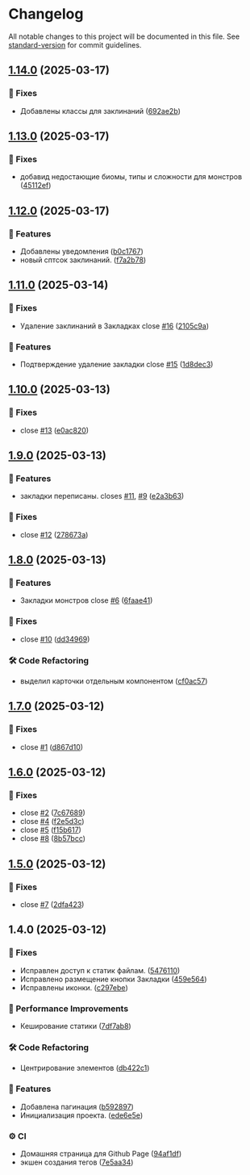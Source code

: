 # Changelog

All notable changes to this project will be documented in this file. See [standard-version](https://github.com/conventional-changelog/standard-version) for commit guidelines.

## [1.14.0](https://github.com/fso13/dnd5e/compare/v1.13.0...v1.14.0) (2025-03-17)


### 🐛 Fixes

* Добавлены классы для заклинаний ([692ae2b](https://github.com/fso13/dnd5e/commit/692ae2b5f39f79e998103bd3f677ace156fe0ae4))

## [1.13.0](https://github.com/fso13/dnd5e/compare/v1.12.0...v1.13.0) (2025-03-17)


### 🐛 Fixes

* добавид недостающие биомы, типы и сложности для монстров ([45112ef](https://github.com/fso13/dnd5e/commit/45112effb42688da81d6983f19e5f64f49a43f1a))

## [1.12.0](https://github.com/fso13/dnd5e/compare/v1.11.0...v1.12.0) (2025-03-17)


### 🚀 Features

* Добавлены уведомления ([b0c1767](https://github.com/fso13/dnd5e/commit/b0c1767e109239585e67ca1a3f560b0e21ecb2fa))
* новый сптсок заклинаний. ([f7a2b78](https://github.com/fso13/dnd5e/commit/f7a2b786a00ab267b48eab89d056a5e9f3385e9f))

## [1.11.0](https://github.com/fso13/dnd5e/compare/v1.10.0...v1.11.0) (2025-03-14)


### 🐛 Fixes

* Удаление заклинаний в Закладках close [#16](https://github.com/fso13/dnd5e/issues/16) ([2105c9a](https://github.com/fso13/dnd5e/commit/2105c9aa85589788fd9568a6a0ec125768375877))


### 🚀 Features

*  Подтверждение удаление закладки close [#15](https://github.com/fso13/dnd5e/issues/15) ([1d8dec3](https://github.com/fso13/dnd5e/commit/1d8dec3d103137ad39e4dd61c86e1049fbdcc12f))

## [1.10.0](https://github.com/fso13/dnd5e/compare/v1.9.0...v1.10.0) (2025-03-13)


### 🐛 Fixes

* close [#13](https://github.com/fso13/dnd5e/issues/13) ([e0ac820](https://github.com/fso13/dnd5e/commit/e0ac8208f0474131b7630bbcc046077a4e0c64fd))

## [1.9.0](https://github.com/fso13/dnd5e/compare/v1.8.0...v1.9.0) (2025-03-13)


### 🚀 Features

* закладки переписаны. closes [#11](https://github.com/fso13/dnd5e/issues/11), [#9](https://github.com/fso13/dnd5e/issues/9) ([e2a3b63](https://github.com/fso13/dnd5e/commit/e2a3b637f9bd481dabf679b58463f9b55ae93a09))


### 🐛 Fixes

* close [#12](https://github.com/fso13/dnd5e/issues/12) ([278673a](https://github.com/fso13/dnd5e/commit/278673af5b68bbca111a328ba7a5536e7db9bfc0))

## [1.8.0](https://github.com/fso13/dnd5e/compare/v1.7.0...v1.8.0) (2025-03-13)


### 🚀 Features

* Закладки монстров close [#6](https://github.com/fso13/dnd5e/issues/6) ([6faae41](https://github.com/fso13/dnd5e/commit/6faae418dd90e36a9eb0d11121552e6c1099cb21))


### 🐛 Fixes

* close [#10](https://github.com/fso13/dnd5e/issues/10) ([dd34969](https://github.com/fso13/dnd5e/commit/dd349693490a2af2fabc6695d1cd0aa9a7a201ea))


### 🛠️ Code Refactoring

* выделил карточки отдельным компонентом ([cf0ac57](https://github.com/fso13/dnd5e/commit/cf0ac575e848d3f2799fcbd7be9ac050247b5417))

## [1.7.0](https://github.com/fso13/dnd5e/compare/v1.6.0...v1.7.0) (2025-03-12)


### 🐛 Fixes

* close [#1](https://github.com/fso13/dnd5e/issues/1) ([d867d10](https://github.com/fso13/dnd5e/commit/d867d100fdb7da778b8eb87c29f1bbe54e678fe6))

## [1.6.0](https://github.com/fso13/dnd5e/compare/v1.5.0...v1.6.0) (2025-03-12)


### 🐛 Fixes

* close [#2](https://github.com/fso13/dnd5e/issues/2) ([7c67689](https://github.com/fso13/dnd5e/commit/7c67689b704448639adc6e67537d2597ee997780))
* close [#4](https://github.com/fso13/dnd5e/issues/4) ([f2e5d3c](https://github.com/fso13/dnd5e/commit/f2e5d3cd9081713cbb8c1ae4153de4c0733d936e))
* close [#5](https://github.com/fso13/dnd5e/issues/5) ([f15b617](https://github.com/fso13/dnd5e/commit/f15b61728e7e80bc79c095cd12ff8ae236d14148))
* close [#8](https://github.com/fso13/dnd5e/issues/8) ([8b57bcc](https://github.com/fso13/dnd5e/commit/8b57bcca106d269bee0c5e419d921264a74bfb0f))

## [1.5.0](https://github.com/fso13/dnd5e/compare/v1.4.0...v1.5.0) (2025-03-12)


### 🐛 Fixes

* close [#7](https://github.com/fso13/dnd5e/issues/7) ([2dfa423](https://github.com/fso13/dnd5e/commit/2dfa423f80e3c2041095b0515ab25b76bb10ba59))

## 1.4.0 (2025-03-12)


### 🐛 Fixes

* Исправлен доступ к статик файлам. ([5476110](https://github.com/fso13/dnd5e/commit/547611058e01f5731ea27855d821b9bc9e2a2f74))
* Исправлено размещение кнопки Закладки ([459e564](https://github.com/fso13/dnd5e/commit/459e564a123be67e86280f32011ef0d8c3428df7))
* Исправлены иконки. ([c297ebe](https://github.com/fso13/dnd5e/commit/c297ebe60981b1f158221d6c46b322b8ac3bc81b))


### 🎫 Performance Improvements

* Кеширование статики ([7df7ab8](https://github.com/fso13/dnd5e/commit/7df7ab85f0a236c3ff1ecdd0adec023def3f23a3))


### 🛠️ Code Refactoring

* Центрирование элементов ([db422c1](https://github.com/fso13/dnd5e/commit/db422c121c65285e3f801aae157bcd179a00aa91))


### 🚀 Features

* Добавлена пагинация ([b592897](https://github.com/fso13/dnd5e/commit/b592897fb0e04db274716ad5c94d75b132974b94))
* Инициализация проекта. ([ede6e5e](https://github.com/fso13/dnd5e/commit/ede6e5e3414ff5516f964ad4b30d171048976868))


### ⚙️ CI

* Домашняя страница для Github Page ([94af1df](https://github.com/fso13/dnd5e/commit/94af1dffdcb9a7c9dc5b4b0db1713bb6d5625d77))
* экшен создания тегов ([7e5aa34](https://github.com/fso13/dnd5e/commit/7e5aa347abe4a30fae87a5adaa990a1177edcbe7))
